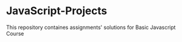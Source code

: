 # JavaScript-Projects

This repository containes assignments' solutions for Basic Javascript Course 